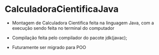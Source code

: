 # CalculadoraCientificaJava

- Montagem de Calculadora Cientifica feita na linguagem Java, com a execução sendo feita no terminal do computador
- Compilação feita pelo compilador do pacote jdk(javac);

- Futuramente ser migrado para POO
